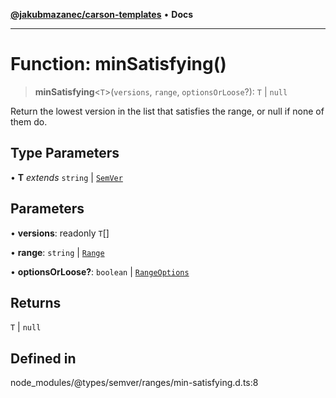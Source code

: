 [**@jakubmazanec/carson-templates**](../../../README.md) • **Docs**

---

# Function: minSatisfying()

> **minSatisfying**\<`T`\>(`versions`, `range`, `optionsOrLoose`?): `T` \| `null`

Return the lowest version in the list that satisfies the range, or null if none of them do.

## Type Parameters

• **T** _extends_ `string` \| [`SemVer`](../classes/SemVer.md)

## Parameters

• **versions**: readonly `T`[]

• **range**: `string` \| [`Range`](../classes/Range.md)

• **optionsOrLoose?**: `boolean` \| [`RangeOptions`](../interfaces/RangeOptions.md)

## Returns

`T` \| `null`

## Defined in

node_modules/@types/semver/ranges/min-satisfying.d.ts:8
